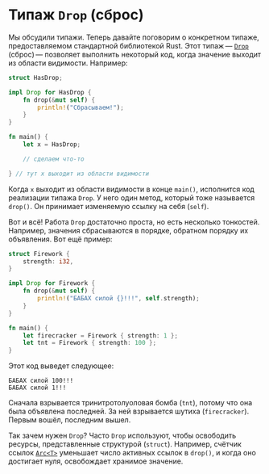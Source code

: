 # Типаж `Drop` (сброс)

Мы обсудили типажи. Теперь давайте поговорим о конкретном типаже,
предоставляемом стандартной библиотекой Rust. Этот типаж — [`Drop`][drop]
(сброс) — позволяет выполнить некоторый код, когда значение выходит из области
видимости. Например:

[drop]: http://doc.rust-lang.org/std/ops/trait.Drop.html

```rust
struct HasDrop;

impl Drop for HasDrop {
    fn drop(&mut self) {
        println!("Сбрасываем!");
    }
}

fn main() {
    let x = HasDrop;

    // сделаем что-то

} // тут x выходит из области видимости
```

Когда `x` выходит из области видимости в конце `main()`, исполнится код
реализации типажа `Drop`. У него один метод, который тоже называется `drop()`.
Он принимает изменяемую ссылку на себя (`self`).

Вот и всё! Работа `Drop` достаточно проста, но есть несколько
тонкостей. Например, значения сбрасываются в порядке, обратном порядку их
объявления. Вот ещё пример:

```rust
struct Firework {
    strength: i32,
}

impl Drop for Firework {
    fn drop(&mut self) {
        println!("БАБАХ силой {}!!!", self.strength);
    }
}

fn main() {
    let firecracker = Firework { strength: 1 };
    let tnt = Firework { strength: 100 };
}
```

Этот код выведет следующее:

```text
БАБАХ силой 100!!!
БАБАХ силой 1!!!
```

Сначала взрывается тринитротолуоловая бомба (`tnt`), потому что она была
объявлена последней. За ней взрывается шутиха (`firecracker`). Первым вошёл,
последним вышел.

Так зачем нужен `Drop`? Часто `Drop` используют, чтобы освободить ресурсы,
представленные структурой (`struct`). Например, счётчик ссылок [`Arc<T>`][arc]
уменьшает число активных ссылок в `drop()`, и когда оно достигает нуля,
освобождает хранимое значение.

[arc]: http://doc.rust-lang.org/std/sync/struct.Arc.html
